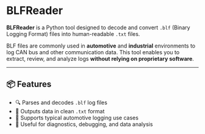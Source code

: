 # BLFReader

**BLFReader** is a Python tool designed to decode and convert `.blf` (Binary Logging Format) files into human-readable `.txt` files.

BLF files are commonly used in **automotive** and **industrial** environments to log CAN bus and other communication data. This tool enables you to extract, review, and analyze logs **without relying on proprietary software**.

---

## 📦 Features

- 🔍 Parses and decodes `.blf` log files
- 📝 Outputs data in clean `.txt` format
- 🚗 Supports typical automotive logging use cases
- 🧰 Useful for diagnostics, debugging, and data analysis
